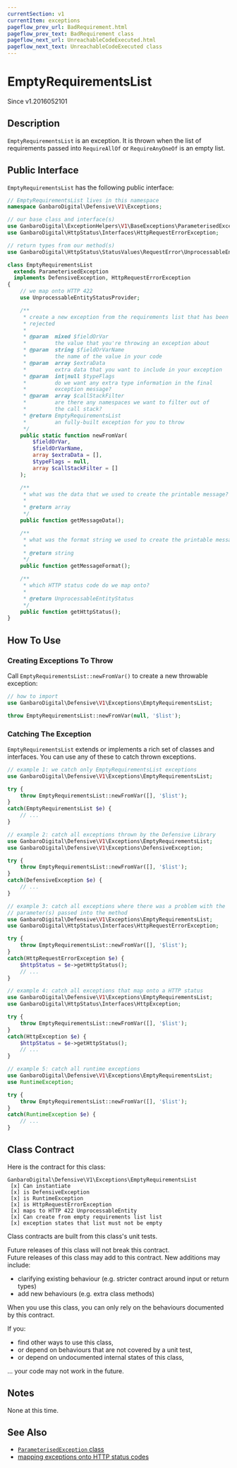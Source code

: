 ```yaml
---
currentSection: v1
currentItem: exceptions
pageflow_prev_url: BadRequirement.html
pageflow_prev_text: BadRequirement class
pageflow_next_url: UnreachableCodeExecuted.html
pageflow_next_text: UnreachableCodeExecuted class
---
```


# EmptyRequirementsList

<div class="callout info" markdown="1">
Since v1.2016052101
</div>

## Description

`EmptyRequirementsList` is an exception. It is thrown when the list of requirements passed into `RequireAllOf` or `RequireAnyOneOf` is an empty list.

## Public Interface

`EmptyRequirementsList` has the following public interface:

```php
// EmptyRequirementsList lives in this namespace
namespace GanbaroDigital\Defensive\V1\Exceptions;

// our base class and interface(s)
use GanbaroDigital\ExceptionHelpers\V1\BaseExceptions\ParameterisedException;
use GanbaroDigital\HttpStatus\Interfaces\HttpRequestErrorException;

// return types from our method(s)
use GanbaroDigital\HttpStatus\StatusValues\RequestError\UnprocessableEntityStatus;

class EmptyRequirementsList
  extends ParameterisedException
  implements DefensiveException, HttpRequestErrorException
{
    // we map onto HTTP 422
    use UnprocessableEntityStatusProvider;

    /**
     * create a new exception from the requirements list that has been
     * rejected
     *
     * @param  mixed $fieldOrVar
     *         the value that you're throwing an exception about
     * @param  string $fieldOrVarName
     *         the name of the value in your code
     * @param  array $extraData
     *         extra data that you want to include in your exception
     * @param  int|null $typeFlags
     *         do we want any extra type information in the final
     *         exception message?
     * @param  array $callStackFilter
     *         are there any namespaces we want to filter out of
     *         the call stack?
     * @return EmptyRequirementsList
     *         an fully-built exception for you to throw
     */
    public static function newFromVar(
        $fieldOrVar,
        $fieldOrVarName,
        array $extraData = [],
        $typeFlags = null,
        array $callStackFilter = []
    );

    /**
     * what was the data that we used to create the printable message?
     *
     * @return array
     */
    public function getMessageData();

    /**
     * what was the format string we used to create the printable message?
     *
     * @return string
     */
    public function getMessageFormat();

    /**
     * which HTTP status code do we map onto?
     *
     * @return UnprocessableEntityStatus
     */
    public function getHttpStatus();
}

```

## How To Use

### Creating Exceptions To Throw

Call `EmptyRequirementsList::newFromVar()` to create a new throwable exception:

```php
// how to import
use GanbaroDigital\Defensive\V1\Exceptions\EmptyRequirementsList;

throw EmptyRequirementsList::newFromVar(null, '$list');
```

### Catching The Exception

`EmptyRequirementsList` extends or implements a rich set of classes and interfaces. You can use any of these to catch thrown exceptions.

```php
// example 1: we catch only EmptyRequirementsList exceptions
use GanbaroDigital\Defensive\V1\Exceptions\EmptyRequirementsList;

try {
    throw EmptyRequirementsList::newFromVar([], '$list');
}
catch(EmptyRequirementsList $e) {
    // ...
}
```

```php
// example 2: catch all exceptions thrown by the Defensive Library
use GanbaroDigital\Defensive\V1\Exceptions\EmptyRequirementsList;
use GanbaroDigital\Defensive\V1\Exceptions\DefensiveException;

try {
    throw EmptyRequirementsList::newFromVar([], '$list');
}
catch(DefensiveException $e) {
    // ...
}
```

```php
// example 3: catch all exceptions where there was a problem with the
// parameter(s) passed into the method
use GanbaroDigital\Defensive\V1\Exceptions\EmptyRequirementsList;
use GanbaroDigital\HttpStatus\Interfaces\HttpRequestErrorException;

try {
    throw EmptyRequirementsList::newFromVar([], '$list');
}
catch(HttpRequestErrorException $e) {
    $httpStatus = $e->getHttpStatus();
    // ...
}
```

```php
// example 4: catch all exceptions that map onto a HTTP status
use GanbaroDigital\Defensive\V1\Exceptions\EmptyRequirementsList;
use GanbaroDigital\HttpStatus\Interfaces\HttpException;

try {
    throw EmptyRequirementsList::newFromVar([], '$list');
}
catch(HttpException $e) {
    $httpStatus = $e->getHttpStatus();
    // ...
}
```

```php
// example 5: catch all runtime exceptions
use GanbaroDigital\Defensive\V1\Exceptions\EmptyRequirementsList;
use RuntimeException;

try {
    throw EmptyRequirementsList::newFromVar([], '$list');
}
catch(RuntimeException $e) {
    // ...
}
```

## Class Contract

Here is the contract for this class:

    GanbaroDigital\Defensive\V1\Exceptions\EmptyRequirementsList
     [x] Can instantiate
     [x] is DefensiveException
     [x] is RuntimeException
     [x] is HttpRequestErrorException
     [x] maps to HTTP 422 UnprocessableEntity
     [x] Can create from empty requirements list list
     [x] exception states that list must not be empty

Class contracts are built from this class's unit tests.

<div class="callout success">
Future releases of this class will not break this contract.
</div>

<div class="callout info" markdown="1">
Future releases of this class may add to this contract. New additions may include:

* clarifying existing behaviour (e.g. stricter contract around input or return types)
* add new behaviours (e.g. extra class methods)
</div>

<div class="callout warning" markdown="1">
When you use this class, you can only rely on the behaviours documented by this contract.

If you:

* find other ways to use this class,
* or depend on behaviours that are not covered by a unit test,
* or depend on undocumented internal states of this class,

... your code may not work in the future.
</div>

## Notes

None at this time.

## See Also

* [`ParameterisedException` class](http://ganbarodigital.github.io/php-mv-exception-helpers/V1/BaseExceptions/ParameterisedException.html)
* [mapping exceptions onto HTTP status codes](http://ganbarodigital.github.io/php-http-status/usage/http-exceptions.html)
